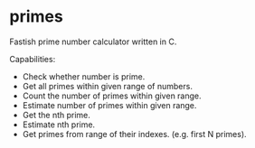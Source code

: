 # primes

Fastish prime number calculator written in C.

Capabilities:
- Check whether number is prime.
- Get all primes within given range of numbers.
- Count the number of primes within given range.
- Estimate number of primes within given range.
- Get the nth prime.
- Estimate nth prime.
- Get primes from range of their indexes. (e.g. first N primes).